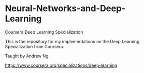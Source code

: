 # Neural-Networks-and-Deep-Learning
Coursera Deep Learning Specialization

This is the repository for my implementations on the Deep Learning Specialization from Coursera.

Taught by Andrew Ng

https://www.coursera.org/specializations/deep-learning

